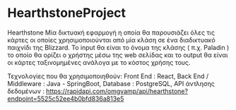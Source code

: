 # HearthstoneProject

Hearthstone
Μία δικτυακή εφαρμογή η οποία θα παρουσιάζει όλες τις κάρτες οι οποίες χρησιμοποιούνται από μία κλάση σε ένα διαδικτυακό παιχνίδι της Blizzard.
Το input θα είναι το όνομα της κλάσης ( π.χ. Paladin ) το οποίο θα ορίζει ο χρήστης μέσω της web σελίδας και το output θα είναι οι κάρτες ταξινομημένες ανάλογα
με το κόστος χρήσης τους.

Τεχνολογίες που θα χρησιμοποιηθούν:
Front End : React, 
Back End / Middleware : Java - SpringBoot, 
Database : PostgreSQL, 
API άντλησης δεδομένων : https://rapidapi.com/omgvamp/api/hearthstone?endpoint=5525c52ee4b0bfd836a813e5
